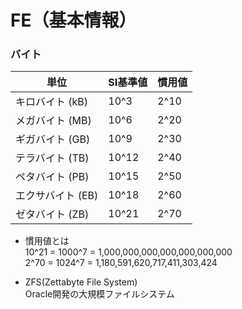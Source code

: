 # FE（基本情報）

### バイト

|  単位  |  SI基準値  |  慣用値  |
| ---- | ---- | ---- |
| キロバイト (kB)   | 10^3  | 2^10 |
| メガバイト (MB)   | 10^6  | 2^20 |
| ギガバイト (GB)   | 10^9  | 2^30 |
| テラバイト (TB)   | 10^12 | 2^40 |
| ペタバイト (PB)   | 10^15 | 2^50 |
| エクサバイト (EB) | 10^18 | 2^60 |
| ゼタバイト (ZB)   | 10^21 | 2^70 |

* 慣用値とは  
10^21 = 1000^7 = 1,000,000,000,000,000,000,000  
2^70 = 1024^7 = 1,180,591,620,717,411,303,424

* ZFS(Zettabyte File System)  
Oracle開発の大規模ファイルシステム
